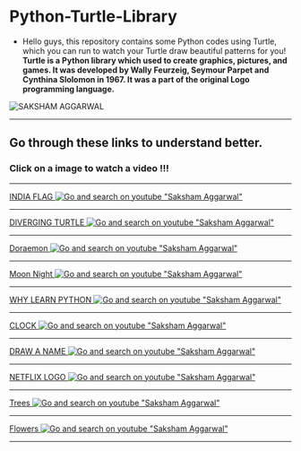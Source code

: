 # Python-Turtle-Library
* Hello guys, this repository contains some Python codes using Turtle, which you can run to watch your Turtle draw beautiful patterns for you! <br>
**Turtle is a Python library which used to create graphics, pictures, and games. It was developed by Wally Feurzeig, Seymour Parpet and Cynthina Slolomon in 1967. It was a part of the original Logo programming language.**

![SAKSHAM AGGARWAL](https://lh3.googleusercontent.com/a-/AOh14GhMBzpI4OmFkx0jIkKNeGudjxA9ifbtLyE-uqie1Ms=s200-k-no-rp-mo)

***

## Go through these links to understand better.
### Click on a image to watch a video !!!<br>

***
[INDIA FLAG ![Go and search on youtube "Saksham Aggarwal"](https://i.ytimg.com/vi/7i-OxuR35gc/hqdefault.jpg?sqp=-oaymwEcCPYBEIoBSFXyq4qpAw4IARUAAIhCGAFwAcABBg==&rs=AOn4CLC3nTnUQcqe6w-SY5SrSNht3RG68g)](https://youtu.be/7i-OxuR35gc)

***
[DIVERGING TURTLE ![Go and search on youtube "Saksham Aggarwal"](https://i.ytimg.com/vi/-K4YIj-kCBY/hqdefault.jpg?sqp=-oaymwEcCPYBEIoBSFXyq4qpAw4IARUAAIhCGAFwAcABBg==&rs=AOn4CLAqAsu0rrMr4Kf_-MyukXPC-6dE1Q)](https://youtu.be/-K4YIj-kCBY)

***
[Doraemon ![Go and search on youtube "Saksham Aggarwal"](https://i.ytimg.com/vi/nXEQY1nz4tE/hqdefault.jpg?sqp=-oaymwEcCPYBEIoBSFXyq4qpAw4IARUAAIhCGAFwAcABBg==&rs=AOn4CLCwHuFWGyVJXunk4jAX1VdQz281CA)](https://youtu.be/nXEQY1nz4tE)

***
[Moon Night ![Go and search on youtube "Saksham Aggarwal"](https://i.ytimg.com/vi/5N_Qd4E-vO8/hqdefault.jpg?sqp=-oaymwEcCPYBEIoBSFXyq4qpAw4IARUAAIhCGAFwAcABBg==&rs=AOn4CLAKZLDUcQ8YM2sHiKFISwJHv4sZfA)](https://youtu.be/5N_Qd4E-vO8)

***
[WHY LEARN PYTHON ![Go and search on youtube "Saksham Aggarwal"](https://i.ytimg.com/an_webp/w1s-ZKkbeFQ/mqdefault_6s.webp?du=3000&sqp=CIy884QG&rs=AOn4CLDorhnxxBgltcXUqcFNWcH-dEMG3Q)](https://www.youtube.com/watch?v=w1s-ZKkbeFQ&t=9s)

***
[CLOCK ![Go and search on youtube "Saksham Aggarwal"](https://i.ytimg.com/vi/IQjsxHwVerE/hqdefault.jpg?sqp=-oaymwEcCPYBEIoBSFXyq4qpAw4IARUAAIhCGAFwAcABBg==&rs=AOn4CLBq6KRJnf_iPdJXIICQNlKmbLIzAw)](https://www.youtube.com/watch?v=IQjsxHwVerE)

***
[DRAW A NAME ![Go and search on youtube "Saksham Aggarwal"](https://i.ytimg.com/vi/YLWobeEFaVc/hqdefault.jpg?sqp=-oaymwEcCPYBEIoBSFXyq4qpAw4IARUAAIhCGAFwAcABBg==&rs=AOn4CLAxJczUVO0xE2nVhKXVDpb88pZB3Q)](https://www.youtube.com/watch?v=YLWobeEFaVc)

***
[NETFLIX LOGO ![Go and search on youtube "Saksham Aggarwal"](https://i.ytimg.com/vi/8njUIyugK3E/hqdefault.jpg?sqp=-oaymwEcCPYBEIoBSFXyq4qpAw4IARUAAIhCGAFwAcABBg==&rs=AOn4CLA565jMpjpo4xn4Pl3Zr04T7ziRtQ)](https://www.youtube.com/watch?v=8njUIyugK3E)

***
[Trees ![Go and search on youtube "Saksham Aggarwal"](https://i.ytimg.com/vi/kkc8eAqn414/hqdefault.jpg?sqp=-oaymwEcCPYBEIoBSFXyq4qpAw4IARUAAIhCGAFwAcABBg==&rs=AOn4CLDnTWH0m9g-APbhP6XTC82rY7iz9w)](https://youtu.be/kkc8eAqn414)

***
[Flowers ![Go and search on youtube "Saksham Aggarwal"](https://i.ytimg.com/vi/WmIiDOuL1wE/maxresdefault.jpg)](https://youtu.be/WmIiDOuL1wE)

***
